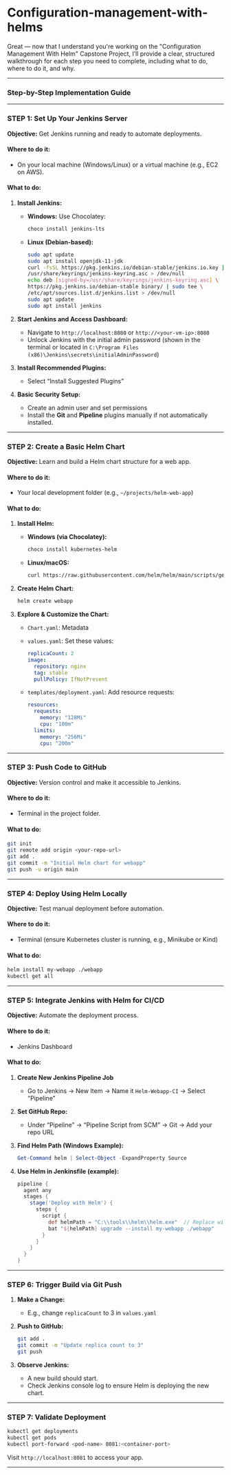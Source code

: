 # Configuration-management-with-helms
Great — now that I understand you're working on the "Configuration Management With Helm" Capstone Project, I’ll provide a clear, structured walkthrough for each step you need to complete, including what to do, where to do it, and why.

---

### **Step-by-Step Implementation Guide**

---

### **STEP 1: Set Up Your Jenkins Server**

**Objective:** Get Jenkins running and ready to automate deployments.

#### **Where to do it:**

* On your local machine (Windows/Linux) or a virtual machine (e.g., EC2 on AWS).

#### **What to do:**

1. **Install Jenkins:**

   * **Windows:** Use Chocolatey:

     ```bash
     choco install jenkins-lts
     ```
   * **Linux (Debian-based):**

     ```bash
     sudo apt update
     sudo apt install openjdk-11-jdk
     curl -fsSL https://pkg.jenkins.io/debian-stable/jenkins.io.key | sudo tee \
     /usr/share/keyrings/jenkins-keyring.asc > /dev/null
     echo deb [signed-by=/usr/share/keyrings/jenkins-keyring.asc] \
     https://pkg.jenkins.io/debian-stable binary/ | sudo tee \
     /etc/apt/sources.list.d/jenkins.list > /dev/null
     sudo apt update
     sudo apt install jenkins
     ```

2. **Start Jenkins and Access Dashboard:**

   * Navigate to `http://localhost:8080` or `http://<your-vm-ip>:8080`
   * Unlock Jenkins with the initial admin password (shown in the terminal or located in `C:\Program Files (x86)\Jenkins\secrets\initialAdminPassword`)

3. **Install Recommended Plugins:**

   * Select “Install Suggested Plugins”

4. **Basic Security Setup:**

   * Create an admin user and set permissions
   * Install the **Git** and **Pipeline** plugins manually if not automatically installed.

---

### **STEP 2: Create a Basic Helm Chart**

**Objective:** Learn and build a Helm chart structure for a web app.

#### **Where to do it:**

* Your local development folder (e.g., `~/projects/helm-web-app`)

#### **What to do:**

1. **Install Helm:**

   * **Windows (via Chocolatey):**

     ```bash
     choco install kubernetes-helm
     ```
   * **Linux/macOS:**

     ```bash
     curl https://raw.githubusercontent.com/helm/helm/main/scripts/get-helm-3 | bash
     ```

2. **Create Helm Chart:**

   ```bash
   helm create webapp
   ```

3. **Explore & Customize the Chart:**

   * `Chart.yaml`: Metadata

   * `values.yaml`: Set these values:

     ```yaml
     replicaCount: 2
     image:
       repository: nginx
       tag: stable
       pullPolicy: IfNotPresent
     ```

   * `templates/deployment.yaml`: Add resource requests:

     ```yaml
     resources:
       requests:
         memory: "128Mi"
         cpu: "100m"
       limits:
         memory: "256Mi"
         cpu: "200m"
     ```

---

### **STEP 3: Push Code to GitHub**

**Objective:** Version control and make it accessible to Jenkins.

#### **Where to do it:**

* Terminal in the project folder.

#### **What to do:**

```bash
git init
git remote add origin <your-repo-url>
git add .
git commit -m "Initial Helm chart for webapp"
git push -u origin main
```

---

### **STEP 4: Deploy Using Helm Locally**

**Objective:** Test manual deployment before automation.

#### **Where to do it:**

* Terminal (ensure Kubernetes cluster is running, e.g., Minikube or Kind)

#### **What to do:**

```bash
helm install my-webapp ./webapp
kubectl get all
```

---

### **STEP 5: Integrate Jenkins with Helm for CI/CD**

**Objective:** Automate the deployment process.

#### **Where to do it:**

* Jenkins Dashboard

#### **What to do:**

1. **Create New Jenkins Pipeline Job**

   * Go to Jenkins → New Item → Name it `Helm-Webapp-CI` → Select “Pipeline”

2. **Set GitHub Repo:**

   * Under “Pipeline” → “Pipeline Script from SCM” → Git → Add your repo URL

3. **Find Helm Path (Windows Example):**

   ```powershell
   Get-Command helm | Select-Object -ExpandProperty Source
   ```

4. **Use Helm in Jenkinsfile (example):**

   ```groovy
   pipeline {
     agent any
     stages {
       stage('Deploy with Helm') {
         steps {
           script {
             def helmPath = "C:\\tools\\helm\\helm.exe"  // Replace with your path
             bat "${helmPath} upgrade --install my-webapp ./webapp"
           }
         }
       }
     }
   }
   ```

---

### **STEP 6: Trigger Build via Git Push**

1. **Make a Change:**

   * E.g., change `replicaCount` to 3 in `values.yaml`

2. **Push to GitHub:**

   ```bash
   git add .
   git commit -m "Update replica count to 3"
   git push
   ```

3. **Observe Jenkins:**

   * A new build should start.
   * Check Jenkins console log to ensure Helm is deploying the new chart.

---

### **STEP 7: Validate Deployment**

```bash
kubectl get deployments
kubectl get pods
kubectl port-forward <pod-name> 8081:<container-port>
```

Visit `http://localhost:8081` to access your app.

---

